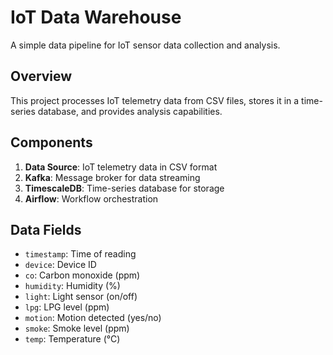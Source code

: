 # IoT Data Warehouse

A simple data pipeline for IoT sensor data collection and analysis.

## Overview

This project processes IoT telemetry data from CSV files, stores it in a time-series database, and provides analysis capabilities.


## Components

1. **Data Source**: IoT telemetry data in CSV format
2. **Kafka**: Message broker for data streaming
3. **TimescaleDB**: Time-series database for storage
4. **Airflow**: Workflow orchestration



## Data Fields

- `timestamp`: Time of reading
- `device`: Device ID
- `co`: Carbon monoxide (ppm)
- `humidity`: Humidity (%)
- `light`: Light sensor (on/off)
- `lpg`: LPG level (ppm)
- `motion`: Motion detected (yes/no)
- `smoke`: Smoke level (ppm)
- `temp`: Temperature (°C)
